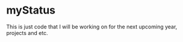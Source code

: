 # myStatus
This is just code that I will be working on for the next upcoming year, projects and etc.

